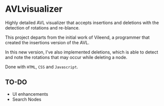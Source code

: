 # AVLvisualizer
Highly detailed AVL visualizer that accepts insertions and deletions with the detection of rotations and re-blance.

This project departs from the initial work of Vileend, a programmer that created the insertions version of the AVL.

In this new version, I've also implemented deletions, which is able to detect and note the rotations that may occur while deleting a node.

Done with `HTML`, `CSS` and `Javascript`.

## TO-DO

- UI enhancements
- Search Nodes
